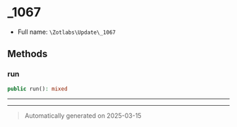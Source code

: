 
# _1067





* Full name: `\Zotlabs\Update\_1067`




## Methods


### run



```php
public run(): mixed
```












***


***
> Automatically generated on 2025-03-15

